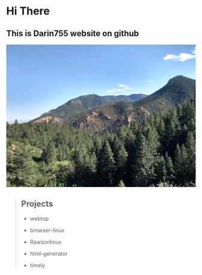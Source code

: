 # Hi There
## This is Darin755 website on github
![Mountains](mountains.jpeg)

> ## Projects
> - webtop
> 
> - browser-linux
> 
> - Rawsonlinux
> 
> - html-generator
> 
> - timely
